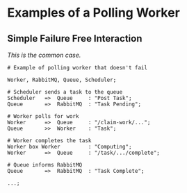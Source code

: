 Examples of a Polling Worker
============================


## Simple Failure Free Interaction
_This is the common case._

```
# Example of polling worker that doesn't fail

Worker, RabbitMQ, Queue, Scheduler;

# Scheduler sends a task to the queue
Scheduler   =>  Queue     : "Post Task";
Queue       =>  RabbitMQ  : "Task Pending";

# Worker polls for work
Worker      =>  Queue     : "/claim-work/...";
Queue       >>  Worker    : "Task";

# Worker completes the task
Worker box Worker         : "Computing";
Worker      =>  Queue     : "/task/.../complete";

# Queue informs RabbitMQ
Queue       =>  RabbitMQ  : "Task Complete";

...;
```







